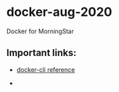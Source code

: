 # docker-aug-2020
Docker for MorningStar

## Important links:

- [docker-cli reference](https://docs.docker.com/engine/reference/)

- 